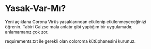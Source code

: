 # Yasak-Var-Mı?

Yeni açıklana Corona Virüs yasaklarından etkilenip etkilenmeyeceğinizi öğrenin. Tabiri Caizse mala anlatır gibi yaptığım bir uygulamadır, anlamamanız çok zor.

requirements.txt ile gerekli olan coloroma kütüphanesini kurunuz.
